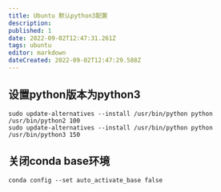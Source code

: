 ```yaml
---
title: Ubuntu 默认python3配置
description: 
published: 1
date: 2022-09-02T12:47:31.261Z
tags: ubuntu
editor: markdown
dateCreated: 2022-09-02T12:47:29.588Z
---
```


## 设置python版本为python3

```shell
sudo update-alternatives --install /usr/bin/python python /usr/bin/python2 100
sudo update-alternatives --install /usr/bin/python python /usr/bin/python3 150
```

## 关闭conda base环境

```shell
conda config --set auto_activate_base false
```